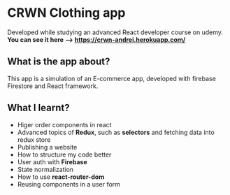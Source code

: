 # CRWN Clothing app

Developed while studying an advanced React developer course on udemy. 
**You can see it here --> https://crwn-andrei.herokuapp.com/**

## What is the app about?

This app is a simulation of an E-commerce app, developed with firebase Firestore and React framework. 

## What I learnt?

- Higer order components in react
- Advanced topics of **Redux**, such as **selectors** and fetching data into redux store
- Publishing a website
- How to structure my code better
- User auth with **Firebase**
- State normalization 
- How to use **react-router-dom**
- Reusing components in a user form 
